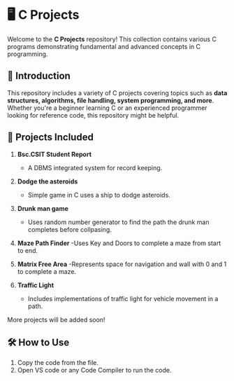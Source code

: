 # 🖥️ C Projects  

Welcome to the **C Projects** repository! This collection contains various C programs demonstrating fundamental and advanced concepts in C programming.  

## 📌 Introduction  
This repository includes a variety of C projects covering topics such as **data structures, algorithms, file handling, system programming, and more**. Whether you're a beginner learning C or an experienced programmer looking for reference code, this repository might be helpful.  

## 🚀 Projects Included  
1. **Bsc.CSIT Student Report**  
   - A DBMS integrated system for record keeping.  

2. **Dodge the asteroids**  
   - Simple game in C uses a ship to dodge asteroids.  

3. **Drunk man game**
   - Uses random number generator to find the path the drunk man completes before collpasing.
     
4. **Maze Path Finder**
   -Uses Key and Doors to complete a maze from start to end.
  
6. **Matrix Free Area**
   -Represents space for navigation and wall with 0 and 1 to complete a maze.
  
8. **Traffic Light**
   - Includes implementations of traffic light for vehicle movement in a path.
     
   

More projects will be added soon!  

## 🛠 How to Use  
1. Copy the code from the file.
2. Open VS code or any Code Compiler to run the code.
